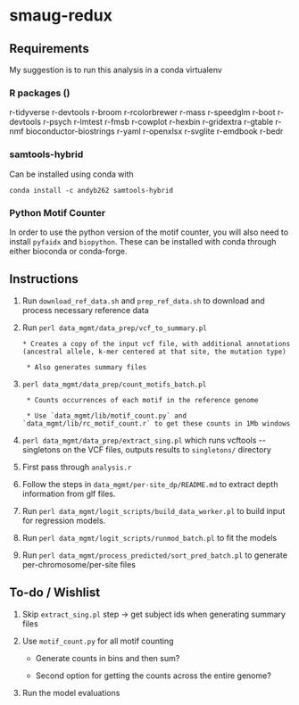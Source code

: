 # smaug-redux

## Requirements

My suggestion is to run this analysis in a conda virtualenv

### R packages ()

r-tidyverse
r-devtools
r-broom 
r-rcolorbrewer
r-mass
r-speedglm
r-boot
r-devtools
r-psych
r-lmtest
r-fmsb
r-cowplot
r-hexbin
r-gridextra
r-gtable
r-nmf
bioconductor-biostrings
r-yaml
r-openxlsx
r-svglite
r-emdbook
r-bedr

### samtools-hybrid
Can be installed using conda with

```{bash}
conda install -c andyb262 samtools-hybrid 
```

### Python Motif Counter

In order to use the python version of the motif counter, you will also need to install `pyfaidx` and `biopython`. These can be installed with conda through either bioconda or conda-forge.

## Instructions

1. Run `download_ref_data.sh` and `prep_ref_data.sh` to download and process necessary reference data

2. Run `perl data_mgmt/data_prep/vcf_to_summary.pl`
       
       * Creates a copy of the input vcf file, with additional annotations (ancestral allele, k-mer centered at that site, the mutation type)
        
        * Also generates summary files

3. `perl data_mgmt/data_prep/count_motifs_batch.pl`
        
        * Counts occurrences of each motif in the reference genome
        
        * Use `data_mgmt/lib/motif_count.py` and `data_mgmt/lib/rc_motif_count.r` to get these counts in 1Mb windows

4. `perl data_mgmt/data_prep/extract_sing.pl` which runs vcftools --singletons on the VCF files, outputs results to `singletons/` directory

5. First pass through `analysis.r`

6. Follow the steps in `data_mgmt/per-site_dp/README.md` to extract depth information from glf files.

7. Run `perl data_mgmt/logit_scripts/build_data_worker.pl` to build input for regression models.

8. Run `perl data_mgmt/logit_scripts/runmod_batch.pl` to fit the models

9. Run `perl data_mgmt/process_predicted/sort_pred_batch.pl` to generate per-chromosome/per-site files

## To-do / Wishlist

1. Skip `extract_sing.pl` step -> get subject ids when generating summary files

2. Use `motif_count.py` for all motif counting

    * Generate counts in bins and then sum?
    
    * Second option for getting the counts across the entire genome?

3. Run the model evaluations 
